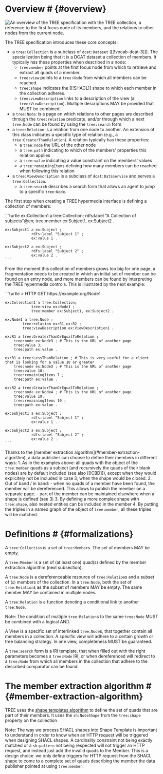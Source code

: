 # Overview # {#overview}

<img src="https://docs.google.com/drawings/d/e/2PACX-1vTTCjBkBum1J4xgbg0oZJaD_H05dpZxhL6jrp1yzqoIsYw5EOa-7D24No_rfEyTipq1rLb-_tPTEYV0/pub?w=1093&amp;h=546" alt="An overview of the TREE specification with the TREE collection, a reference to the first focus node of its members, and the relations to other nodes from the current node."/>

The TREE specification introduces these core concepts:
 * a <code>tree:Collection</code> is a subclass of <code>dcat:Dataset</code> ([[!vocab-dcat-3]]). The specialization being that it is a DCAT dataset a collection of members. It typically has these properties when described in a node:
     - <code>tree:member</code> points at the first focus node from which to retrieve and extract all quads of a member.
     - <code>tree:view</code> points to a <code>tree:Node</code> from which all members can be reached.
     - <code>tree:shape</code> indicates the [[!SHACL]] shape to which each member in the collection adheres.
     - <code>tree:viewDescription</code> links to a description of the view (a <code>tree:ViewDescription</code>). Multiple descriptions MAY be provided that MUST be combined.
 * a <code>tree:Node</code>: is a page on which relations to other pages are described through the <code>tree:relation</code> predicate, and/or through which a next <code>tree:Node</code> can be found by using the <code>tree:search</code> form.
 * a <code>tree:Relation</code> is a relation from one node to another. An extension of this class indicates a specific type of relation (e.g., a <code>tree:GreaterThanRelation</code>). A relation typically has these properties:
     - a <code>tree:node</code> the URL of the other node
     - a <code>tree:path</code> indicating to which of the members' properties this relation applies
     - a <code>tree:value</code> indicating a value constraint on the members' values
     - a <code>tree:remainingItems</code> defining how many members can be reached when following this relation
 * a <code>tree:ViewDescription</code> is a subclass of <code>dcat:DataService</code> and serves a <code>tree:Collection</code>.
     - a <code>tree:search</code> describes a search form that allows an agent to jump to a specific <code>tree:Node</code>.

The first step when creating a TREE hypermedia interface is defining a collection of members:

<div class="example">
    ```turtle
    ex:Collection1 a tree:Collection;
                rdfs:label "A Collection of subjects"@en;
                tree:member ex:Subject1, ex:Subject2 .

    ex:Subject1 a ex:Subject ;
                rdfs:label "Subject 1" ;
                ex:value 1 .

    ex:Subject2 a ex:Subject ;
                rdfs:label "Subject 2" ;
                ex:value 2 .
    ```
</div>

From the moment this collection of members grows too big for one page, a fragmentation needs to be created in which an initial set of member can be found on an entry node, and more members can be found by interpreting the TREE hypermedia controls. This is illustrated by the next example:

<div class="example">
    ```turtle
    > HTTP GET https://example.org/Node1

    ex:Collection1 a tree:Collection;
                tree:view ex:Node1 ;
                tree:member ex:Subject1, ex:Subject2 .

    ex:Node1 a tree:Node ;
            tree:relation ex:R1,ex:R2 ;
            tree:viewDescription ex:ViewDescription1 .
    
    ex:R1 a tree:GreaterThanOrEqualToRelation ;
        tree:node ex:Node3 ; # This is the URL of another page
        tree:value 3;
        tree:path ex:value .

    ex:R1 a tree:LessThanRelation ; # This is very useful for a client that is looking for a value 10 or greater
        tree:node ex:Node3 ; # This is the URL of another page
        tree:value 10;
        tree:remainingItems 7 ;
        tree:path ex:value .

    ex:R2 a tree:GreaterThanOrEqualToRelation ;
        tree:node ex:Node4 ; # This is the URL of another page
        tree:value 10;
        tree:remainingItems 10 ;
        tree:path ex:value .

    ex:Subject1 a ex:Subject ;
                rdfs:label "Subject 1" ;
                ex:value 1 .

    ex:Subject2 a ex:Subject ;
                rdfs:label "Subject 2" ;
                ex:value 2 .
    ```
</div>

<div class="informative">
    Thanks to the [member extraction algorithm](#member-extraction-algorithm), a data publisher can choose to define their members in different ways:
    1. As in the examples above: all quads with the object of the <code>tree:member</code> quads as a subject (and recursively the quads of their blank nodes) are by default included (see also [[!CBD]]), except when they would explicitely not be included in case 3, when the shape would be closed.
    2. Out of band / in band:
        - when no quads of a member have been found, the member will be dereferenced. This allows to publish the member on a separate page.
        - part of the member can be maintained elsewhere when a shape is defined (see 3)
    3. By defining a more complex shape with <code>tree:shape</code>, also nested entities can be included in the member
    4. By putting the triples in a named graph of the object of <code>tree:member</code>, all these triples will be matched. 
</div>

# Definitions # {#formalizations}

A <code>tree:Collection</code> is a set of <code>tree:Member</code>s. The set of members MAY be empty.

A <code>tree:Member</code> is a set of (at least one) quad(s) defined by the member extraction algorithm (next subsection).

A <code>tree:Node</code> is a dereferenceable resource of <code>tree:Relation</code>s and a subset of (<code>⊆</code>) members of the collection. In a <code>tree:Node</code>, both the set of <code>tree:Relation</code>s as the subset of members MAY be empty. The same member MAY be contained in multiple nodes.

A <code>tree:Relation</code> is a function denoting a conditional link to another <code>tree:Node</code>.

Note: The condition of multiple <code>tree:Relation</code>s to the same <code>tree:Node</code> MUST be combined with a logical AND.

A View is a specific set of interlinked <code>tree:Node</code>s, that together contain all members in a collection. A specific view will adhere to a certain growth or tree balancing strategy. In one view, completeness MUST be guaranteed.

A <code>tree:search</code> form is a IRI template, that when filled out with the right parameters becomes a <code>tree:Node</code> IRI, or when dereferenced will redirect to a <code>tree:Node</code> from which all members in the collection that adhere to the described comparator can be found.

# The member extraction algorithm # {#member-extraction-algorithm}

TREE uses the [shape templates algorithm](https://w3id.org/tree/shape-templates) to define the set of quads that are part of their members.
It uses the `sh:NodeShape` from the `tree:shape` property on the collection 

Note: The way we process SHACL shapes into Shape Template is important to understand in order to know when an HTTP request will be triggered when designing SHACL shapes. A cardinality constraint not being exactly matched or a <code>sh:pattern</code> not being respected will not trigger an HTTP request, and instead just add the invalid quads to the Member. This is a design choice: we only define triggers for HTTP request from the SHACL shape to come to a complete set of quads describing the member the data publisher pointed at using <code>tree:member</code>.
